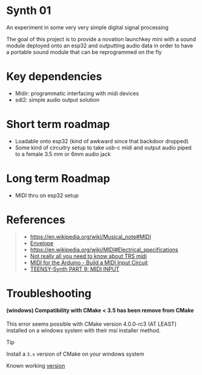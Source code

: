 # Synth 01

An experiment in some very very simple digital signal processing

The goal of this project is to provide a novation launchkey mini
with a sound module deployed onto an esp32 and outputting audio data
in order to have a portable sound module that can be reprogrammed on the fly

# Key dependencies
- Midir: programmatic interfacing with midi devices
- sdl2: simple audio output solution

# Short term roadmap
- Loadable onto esp32 (kind of awkward since that backdoor dropped)
- Some kind of circuitry setup to take usb-c midi and output audio piped to a female 3.5 mm or 6mm audio jack

# Long term Roadmap
- MIDI thru on esp32 setup

# References

> - https://en.wikipedia.org/wiki/Musical_note#MIDI
> - [Envelope](<https://en.wikipedia.org/wiki/Envelope_(music)#:~:text=In sound and music%2C an,sustain and release (ADSR).>)
> - https://en.wikipedia.org/wiki/MIDI#Electrical_specifications
> - [Not really all you need to know about TRS midi](https://www.morningstar.io/post/all-you-need-to-know-about-trs-midi-connections)
> - [MIDI for the Arduino - Build a MIDI Input Circuit](https://www.youtube.com/watch?v=GxfHijjn0ZM)
> - [TEENSY-Synth PART 9: MIDI INPUT](https://www.youtube.com/watch?v=l34CNfwfuIY)


# Troubleshooting

#### (windows) Compatibility with CMake < 3.5 has been remove from CMake

This error seems possible with CMake version 4.0.0-rc3 (AT LEAST) installed on
a windows system with their msi installer method.

> [!TIP]
> Install a `3.x` version of CMake on your windows system
>
> Known working [version](https://github.com/Kitware/CMake/releases/tag/v3.31.5)
